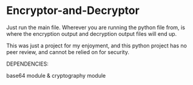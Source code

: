 # Encryptor-and-Decryptor

Just run the main file. Wherever you are running the python file from, is where the encryption output and decryption output files will end up.

This was just a project for my enjoyment, and this python project has no peer review, and cannot be relied on for security.



DEPENDENCIES:

base64 module & cryptography module

